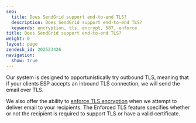 ```yaml
---
seo:
  title: Does SendGrid support end-to-end TLS?
  description: Does SendGrid support end-to-end TLS?
  keywords: encryption, tls, encrypt, 587, enforce
title: Does SendGrid support end-to-end TLS?
weight: 0
layout: page
zendesk_id: 202523426
navigation:
  show: true
---
```


Our system is designed to&nbsp;opportunistically try outbound TLS, meaning that if your clients ESP accepts an inbound TLS connection, we will send the email over TLS.

We also offer the ability to [enforce TLS encryption](https://sendgrid.com/docs/API_Reference/Web_API_v3/Settings/enforced_tls.html) when we attempt to deliver email to your recipients.&nbsp;The Enforced TLS feature&nbsp;specifies whether or not the recipient is required to support TLS or have a valid certificate.&nbsp;

